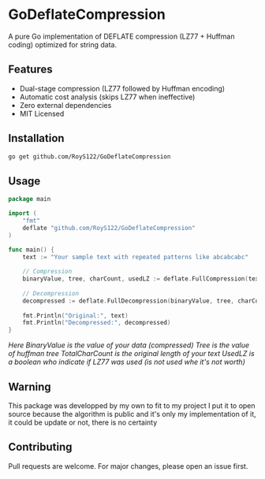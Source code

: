 # GoDeflateCompression
A pure Go implementation of DEFLATE compression (LZ77 + Huffman coding) optimized for string data.

## Features
- Dual-stage compression (LZ77 followed by Huffman encoding)
- Automatic cost analysis (skips LZ77 when ineffective)
- Zero external dependencies
- MIT Licensed

## Installation
```bash
go get github.com/RoyS122/GoDeflateCompression
```

## Usage 
```Go
package main

import (
    "fmt"
    deflate "github.com/RoyS122/GoDeflateCompression"
)

func main() {
    text := "Your sample text with repeated patterns like abcabcabc"
    
    // Compression
    binaryValue, tree, charCount, usedLZ := deflate.FullCompression(text)
    
    // Decompression
    decompressed := deflate.FullDecompression(binaryValue, tree, charCount, usedLZ)
    
    fmt.Println("Original:", text)
    fmt.Println("Decompressed:", decompressed)
}

```
*Here BinaryValue is the value of your data (compressed)*
*Tree is the value of huffman tree*
*TotalCharCount is the original length of your text*
*UsedLZ is a boolean who indicate if LZ77 was used (is not used whe it's not worth)*

## Warning
This package was developped by my own to fit to my project I put it to open source because the algorithm is public and it's only my implementation of it, it could be update or not, there is no certainty


## Contributing
Pull requests are welcome. For major changes, please open an issue first.
